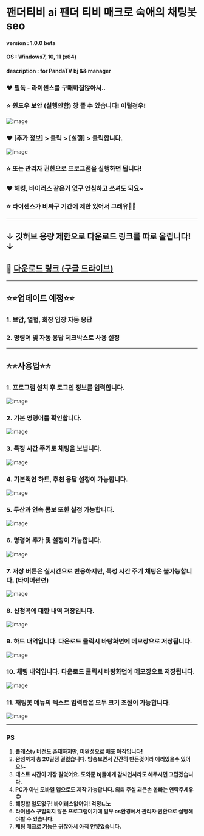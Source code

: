 #  팬더티비 ai 팬더 티비 매크로 숙애의 채팅봇 seo

#### version : 1.0.0 beta
#### OS : Windows7, 10, 11 (x64)
#### description : for PandaTV bj && manager


### ❤️ 필독 - 라이센스를 구매하질않아서.. 
### ⭐ 윈도우 보안 (실행안함) 창 뜰 수 있습니다! 이럴경우! 
![image](https://github.com/wcscom/chatbot-free/assets/168957756/3542d2ed-1c40-410b-a573-2d0f3e2475a3)
### ❤️ [추가 정보] > 클릭 > [실행] > 클릭합니다. 
![image](https://github.com/wcscom/chatbot-free/assets/168957756/99e8c3d6-c26b-4a9d-bb84-bcabdc64cfec)
### ⭐ 또는 관리자 권한으로 프로그램을 실행하면 됩니다!
### ❤️ 해킹, 바이러스 같은거 없구 안심하고 쓰셔도 되요~ 
### ⭐ 라이센스가 비싸구 기간에 제한 있어서 그래유🤣🤣
---

## ↓ 깃허브 용량 제한으로 다운로드 링크를 따로 올립니다! ↓
## **🔗 [다운로드 링크 (구글 드라이브)](https://drive.google.com/file/d/1INHVHvIG8iGYxd8AoqqfK5reGsAf9re6/view?usp=sharing)**

---
## ⭐⭐업데이트 예정⭐⭐
### 1. 브압, 열혈, 회장 입장 자동 응답
### 2. 명령어 및 자동 응답 체크박스로 사용 설정
---
## ⭐⭐사용법⭐⭐
### 1. 프로그램 설치 후 로그인 정보를 입력합니다.
![image](https://github.com/wcscom/chatbot-free/assets/168957756/b8f4c1f8-e529-42e6-a156-e29821b1ef6b)

### 2. 기본 명령어를 확인합니다.
![image](https://github.com/wcscom/chatbot-free/assets/168957756/cd557103-8415-45a4-9b93-aee3947718d9)

### 3. 특정 시간 주기로 채팅을 보냅니다.
![image](https://github.com/wcscom/chatbot-free/assets/168957756/aec80000-c71c-4aa1-84df-322733f685db)

### 4. 기본적인 하트, 추천 응답 설정이 가능합니다.
![image](https://github.com/wcscom/chatbot-free/assets/168957756/f1043b4b-1e29-46f1-865c-909118bc094c)

### 5. 두산과 연속 콤보 또한 설정 가능합니다.
![image](https://github.com/wcscom/chatbot-free/assets/168957756/818b86fb-6510-4d4c-99b4-856becf01cc6)

### 6. 명령어 추가 및 설정이 가능합니다.
![image](https://github.com/wcscom/chatbot-free/assets/168957756/50254527-bff0-4186-949c-36dbeadf2778)

### 7. 저장 버튼은 실시간으로 반응하지만, 특정 시간 주기 채팅은 불가능합니다. (타이머관련)
![image](https://github.com/wcscom/chatbot-free/assets/168957756/b4114cba-df10-49c6-8c32-2544fbf8d1e8)

### 8. 신청곡에 대한 내역 저장입니다.
![image](https://github.com/wcscom/chatbot-free/assets/168957756/a161562f-a8e6-4c17-8b49-5333df2de284)

### 9. 하트 내역입니다. 다운로드 클릭시 바탕화면에 메모장으로 저장됩니다.
![image](https://github.com/wcscom/chatbot-free/assets/168957756/e0eac2f6-aaad-4cbb-bccc-527d123c68c7)

### 10. 채팅 내역입니다. 다운로드 클릭시 바탕화면에 메모장으로 저장됩니다.
![image](https://github.com/wcscom/chatbot-free/assets/168957756/a3e01c25-a633-45ce-8aba-cbf266afd914)

### 11. 채팅봇 메뉴의 텍스트 입력란은 모두 크기 조절이 가능합니다.
![image](https://github.com/wcscom/chatbot-free/assets/168957756/66002c69-4c0b-4abd-9def-d7f3ef206fd7)



---

### PS

1. **플래스tv 버전도 존재하지만, 미완성으로 배포 아직입니다!**
2. **완성까지 총 20일정 걸렸습니다. 방송보면서 간간히 만든것이라 에러있을수 있어요!~**
3. **테스트 시간이 가장 길었어요. 도와준 bj들에게 감사인사라도 해주시면 고맙겠습니다.**
4. **PC가 아닌 모바일 앱으로도 제작 가능합니다. 의뢰 주실 괴큰손 옵빠는 연락주세유😍**
5. **해킹할 일도없구! 바이러스없어여! 걱정ㄴ노**
6. **라이센스 구입되지 않은 프로그램이기에 일부 os환경에서 관리자 권환으로 실행해야할 수 있습니다.**
7. **채팅 메크로 기능은 귀찮아서 아직 안넣었습니다.**
